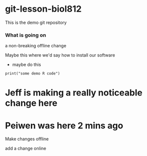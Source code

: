 # git-lesson-biol812
This is the demo git repository 
### What is going on

a non-breaking offline change

Maybe this where we'd say how to install our software

  * maybe do this
  
```{r}
print("some demo R code")
```

# Jeff is making a really noticeable change here
# Peiwen was here 2 mins ago

Make changes offline

add a change online

